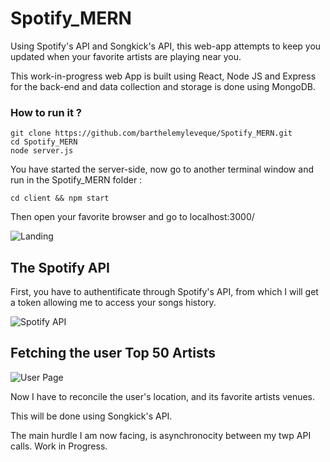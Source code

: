 # Spotify_MERN

Using Spotify's API and Songkick's API, this web-app attempts to keep you updated when your favorite artists are playing near you.

This work-in-progress web App is built using React, Node JS and Express for the back-end and data collection and storage is done using MongoDB.

### How to run it ? 

```
git clone https://github.com/barthelemyleveque/Spotify_MERN.git
cd Spotify_MERN
node server.js
```

You have started the server-side, now go to another terminal window and run in the Spotify_MERN folder :

```
cd client && npm start
```

Then open your favorite browser and go to localhost:3000/

![Landing](https://i.ibb.co/0BF5WrY/Screen-Shot-2019-10-28-at-10-31-45-AM.png)

## The Spotify API

First, you have to authentificate through Spotify's API, from which I will get a token allowing me to access your songs history.

![Spotify API](https://i.ibb.co/441hS94/Screen-Shot-2019-10-28-at-10-32-01-AM.png)

## Fetching the user Top 50 Artists

![User Page](https://i.ibb.co/f4Gf7xJ/Screen-Shot-2019-10-28-at-10-32-20-AM.png)

Now I have to reconcile the user's location, and its favorite artists venues.

This will be done using Songkick's API.

The main hurdle I am now facing, is asynchronocity between my twp API calls. Work in Progress.
